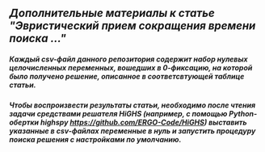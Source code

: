 ## *Дополнительные материалы к статье "Эвристический прием сокращения времени поиска ..."*

##### Каждый csv-файл данного репозитория содержит набор нулевых целочисленных переменных, вошедших в 0-фиксацию, на которой было получено решение, описанное в соответсвтующей таблице статьи.

##### Чтобы воспроизвести результаты статьи, необходимо после чтения задачи средствами решателя HiGHS (например, с помощью Python-обертки highspy https://github.com/ERGO-Code/HiGHS) выставить указанные в csv-файлах переменные в нуль и запустить процедуру поиска решения с настройками по умолчанию.

